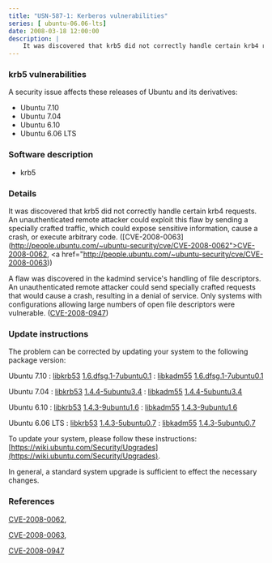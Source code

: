 ```yaml
---
title: "USN-587-1: Kerberos vulnerabilities"
series: [ ubuntu-06.06-lts]
date: 2008-03-18 12:00:00
description: |
    It was discovered that krb5 did not correctly handle certain krb4 requests.  An unauthenticated remote attacker could exploit this flaw by sending a specially crafted traffic, which could expose sensitive information, cause a crash, or execute arbitrary code. ([CVE-2008-0063](http://people.ubuntu.com/~ubuntu-security/cve/CVE-2008-0062">CVE-2008-0062</a>, <a href="http://people.ubuntu.com/~ubuntu-security/cve/CVE-2008-0063))
--- 
```

 
### krb5 vulnerabilities

A security issue affects these releases of Ubuntu and its derivatives:

* Ubuntu 7.10
* Ubuntu 7.04
* Ubuntu 6.10
* Ubuntu 6.06 LTS

### Software description

* krb5 

### Details

It was discovered that krb5 did not correctly handle certain krb4 requests. An unauthenticated remote attacker could exploit this flaw by sending a specially crafted traffic, which could expose sensitive information, cause a crash, or execute arbitrary code. ([CVE-2008-0063](http://people.ubuntu.com/~ubuntu-security/cve/CVE-2008-0062">CVE-2008-0062</a>, <a href="http://people.ubuntu.com/~ubuntu-security/cve/CVE-2008-0063))

A flaw was discovered in the kadmind service&#39;s handling of file descriptors. An unauthenticated remote attacker could send specially crafted requests that would cause a crash, resulting in a denial of service. Only systems with configurations allowing large numbers of open file descriptors were vulnerable. ([CVE-2008-0947](http://people.ubuntu.com/~ubuntu-security/cve/CVE-2008-0947)) 

### Update instructions

The problem can be corrected by updating your system to the following package version:

Ubuntu 7.10
 : [libkrb53](https://launchpad.net/ubuntu/+source/krb5) <span> [1.6.dfsg.1-7ubuntu0.1](https://launchpad.net/ubuntu/+source/krb5/1.6.dfsg.1-7ubuntu0.1) </span> 
 : [libkadm55](https://launchpad.net/ubuntu/+source/krb5) <span> [1.6.dfsg.1-7ubuntu0.1](https://launchpad.net/ubuntu/+source/krb5/1.6.dfsg.1-7ubuntu0.1) </span> 

Ubuntu 7.04
 : [libkrb53](https://launchpad.net/ubuntu/+source/krb5) <span> [1.4.4-5ubuntu3.4](https://launchpad.net/ubuntu/+source/krb5/1.4.4-5ubuntu3.4) </span> 
 : [libkadm55](https://launchpad.net/ubuntu/+source/krb5) <span> [1.4.4-5ubuntu3.4](https://launchpad.net/ubuntu/+source/krb5/1.4.4-5ubuntu3.4) </span> 

Ubuntu 6.10
 : [libkrb53](https://launchpad.net/ubuntu/+source/krb5) <span> [1.4.3-9ubuntu1.6](https://launchpad.net/ubuntu/+source/krb5/1.4.3-9ubuntu1.6) </span> 
 : [libkadm55](https://launchpad.net/ubuntu/+source/krb5) <span> [1.4.3-9ubuntu1.6](https://launchpad.net/ubuntu/+source/krb5/1.4.3-9ubuntu1.6) </span> 

Ubuntu 6.06 LTS
 : [libkrb53](https://launchpad.net/ubuntu/+source/krb5) <span> [1.4.3-5ubuntu0.7](https://launchpad.net/ubuntu/+source/krb5/1.4.3-5ubuntu0.7) </span> 
 : [libkadm55](https://launchpad.net/ubuntu/+source/krb5) <span> [1.4.3-5ubuntu0.7](https://launchpad.net/ubuntu/+source/krb5/1.4.3-5ubuntu0.7) </span> 

To update your system, please follow these instructions: [https://wiki.ubuntu.com/Security/Upgrades](https://wiki.ubuntu.com/Security/Upgrades).

In general, a standard system upgrade is sufficient to effect the necessary changes. 

### References

 [CVE-2008-0062](http://people.ubuntu.com/~ubuntu-security/cve/CVE-2008-0062), 

 [CVE-2008-0063](http://people.ubuntu.com/~ubuntu-security/cve/CVE-2008-0063), 

 [CVE-2008-0947](http://people.ubuntu.com/~ubuntu-security/cve/CVE-2008-0947)
 
